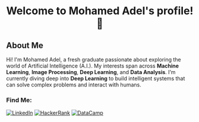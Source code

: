 <div align="center">
  <h1>Welcome to Mohamed Adel's profile!👋</h1>
</div>

<!--
**mohamed-adel48/mohamed-adel48** is a ✨ _special_ ✨ repository because its `README.md` (this file) appears on your GitHub profile.

- 🔭 I’m currently working on ...
- 🌱 I’m currently learning ...
- 👯 I’m looking to collaborate on ...
- 🤔 I’m looking for help with ...
-->
## About Me

Hi! I'm Mohamed Adel, a fresh graduate passionate about exploring the world of Artificial Intelligence (A.I.). My interests span across **Machine Learning**, **Image Processing**, **Deep Learning**, and **Data Analysis**. I’m currently diving deep into **Deep Learning** to build intelligent systems that can solve complex problems and interact with humans.

### Find Me:
[![LinkedIn](https://img.shields.io/badge/LinkedIn-0077B5?style=for-the-badge&logo=linkedin&logoColor=white)](ww.linkedin.com/in/mohamed-a-mostafa1)
[![HackerRank](https://img.shields.io/badge/-Hackerrank-2EC866?style=for-the-badge&logo=HackerRank&logoColor=white)](https://www.hackerrank.com/profile/mohamed_adel2137)
[![DataCamp](https://img.shields.io/badge/Datacamp-05192D?style=for-the-badge&logo=datacamp&logoColor=65FF8F)](https://www.datacamp.com/portfolio/dolaa)
